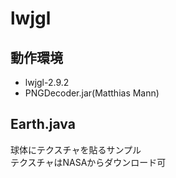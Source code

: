 # lwjgl

## 動作環境

* lwjgl-2.9.2
* PNGDecoder.jar(Matthias Mann)

## Earth.java

球体にテクスチャを貼るサンプル  
テクスチャはNASAからダウンロード可
